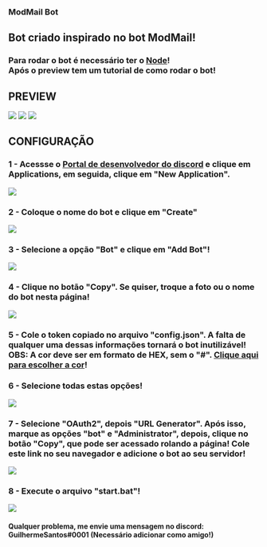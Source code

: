 ### ModMail Bot

<h2>Bot criado inspirado no bot ModMail!</h2>
<h3>Para rodar o bot é necessário ter o <a href="https://nodejs.org/en/download/">Node</a>!<br>Após o preview tem um tutorial de como rodar o bot!</h3>

<h2>PREVIEW</h2>

<img src="https://media.discordapp.net/attachments/919055087404466176/919059789181493268/unknown.png">
<img src="https://media.discordapp.net/attachments/919055087404466176/919059635686735912/unknown.png">
<img src="https://media.discordapp.net/attachments/919055087404466176/919059697284309062/unknown.png">

<h2>CONFIGURAÇÃO</h2>
<h3>1 - Acessse o <a href="http://discord.com/developers">Portal de desenvolvedor do discord</a> e clique em Applications, em seguida, clique em "New Application".</h3>
<img src="https://media.discordapp.net/attachments/919055087404466176/919055586149158912/unknown.png">
<h3>2 - Coloque o nome do bot e clique em "Create"</h3>
<img src="https://media.discordapp.net/attachments/919055087404466176/919056102224711720/unknown.png">
<h3>3 - Selecione a opção "Bot" e clique em "Add Bot"!</h3>
<img src="https://media.discordapp.net/attachments/919055087404466176/919056102426030161/unknown.png">
<h3>4 - Clique no botão "Copy". Se quiser, troque a foto ou o nome do bot nesta página!</h3>
<img src="https://media.discordapp.net/attachments/919055087404466176/919056102648324136/unknown.png">
<h3>5 - Cole o token copiado no arquivo "config.json". A falta de qualquer uma dessas informações tornará o bot inutilizável!<br>OBS: A cor deve ser em formato de HEX, sem o "#". <a href="https://htmlcolorcodes.com">Clique aqui para escolher a cor</a>!</h3>
<h3>6 - Selecione todas estas opções!</h3>
<img src="https://media.discordapp.net/attachments/919055087404466176/919058447494959124/unknown.png">
<h3>7 - Selecione "OAuth2", depois "URL Generator". Após isso, marque as opções "bot" e "Administrator", depois, clique no botão "Copy", que pode ser acessado rolando a página! Cole este link no seu navegador e adicione o bot ao seu servidor!</h3>
<img src="https://media.discordapp.net/attachments/919055087404466176/919056634238607370/unknown.png">
<h3>8 - Execute o arquivo "start.bat"!</h3>
<img src="https://media.discordapp.net/attachments/919055087404466176/919056103109709864/unknown.png">
<br>
<h4>Qualquer problema, me envie uma mensagem no discord: GuilhermeSantos#0001 (Necessário adicionar como amigo!)</h4>
